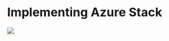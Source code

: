 # Implementing Azure Stack


<a href="https://portal.azure.com/#create/Microsoft.Template/uri/https%3A%2F%2Fraw.githubusercontent.com%2Fevmoreno%2FWs-Azure-Stack%2Fmaster%2FHands-on%20lab%2Fazure-deploy.json" rel="nofollow">
    <img src="https://camo.githubusercontent.com/9285dd3998997a0835869065bb15e5d500475034/687474703a2f2f617a7572656465706c6f792e6e65742f6465706c6f79627574746f6e2e706e67" data-canonical-src="http://azuredeploy.net/deploybutton.png" style="max-width:100%;">
</a>

